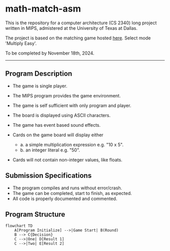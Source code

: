 # math-match-asm

This is the repository for a computer architecture (CS 2340) long project written in MIPS, admistered at the University of Texas at Dallas.

The project is based on the matching game hosted [here](https://www.mathsisfun.com/games/math-match-game.html). Select mode 'Multiply Easy'.

To be completed by November 18th, 2024.

---

## Program Description
- The game is single player.
- The MIPS program provides the game environment.
- The game is self sufficient with only program and player.
- The board is displayed using ASCII characters.
- The game has event based sound effects.
- Cards on the game board will display either
    - a. a simple multiplication expression e.g. "10 x 5".
    - b. an integer literal e.g. "50".

- Cards will not contain non-integer values, like floats.

## Submission Specifications
- The program compiles and runs without error/crash.
- The game can be completed, start to finish, as expected.
- All code is properly documented and commented.

## Program Structure
```mermaid
flowchart TD
    A[Program Initialize] -->|Game Start| B(Round)
    B --> C{Decision}
    C -->|One| D[Result 1]
    C -->|Two| E[Result 2] 
```